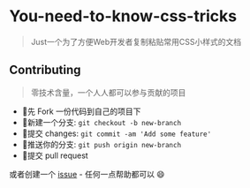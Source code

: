 # You-need-to-know-css-tricks

> Just一个为了方便Web开发者复制粘贴常用CSS小样式的文档

## Contributing

> 零技术含量，一个人人都可以参与贡献的项目

- :fork_and_knife:先 Fork 一份代码到自己的项目下
- :wrench:新建一个分支: `git checkout -b new-branch`
- :memo:提交 changes: `git commit -am 'Add some feature'`
- :rocket:推送你的分支: `git push origin new-branch`
- :tada:提交 pull request

或者创建一个 [issue](https://github.com/l-hammer/You-need-to-know-css/issues) - 任何一点帮助都可以 :smile: